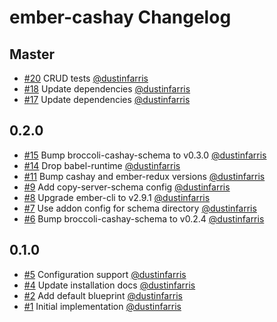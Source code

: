# ember-cashay Changelog


## Master

- [#20](https://github.com/dustinfarris/ember-cashay/pull/20)
  CRUD tests
  [@dustinfarris](https://github.com/dustinfarris)
- [#18](https://github.com/dustinfarris/ember-cashay/pull/18)
  Update dependencies
  [@dustinfarris](https://github.com/dustinfarris)
- [#17](https://github.com/dustinfarris/ember-cashay/pull/17)
  Update dependencies
  [@dustinfarris](https://github.com/dustinfarris)


## 0.2.0

- [#15](https://github.com/dustinfarris/ember-cashay/pull/15)
  Bump broccoli-cashay-schema to v0.3.0
  [@dustinfarris](https://github.com/dustinfarris)
- [#14](https://github.com/dustinfarris/ember-cashay/pull/14)
  Drop babel-runtime
  [@dustinfarris](https://github.com/dustinfarris)
- [#11](https://github.com/dustinfarris/ember-cashay/pull/11)
  Bump cashay and ember-redux versions
  [@dustinfarris](https://github.com/dustinfarris)
- [#9](https://github.com/dustinfarris/ember-cashay/pull/9)
  Add copy-server-schema config
  [@dustinfarris](https://github.com/dustinfarris)
- [#8](https://github.com/dustinfarris/ember-cashay/pull/8)
  Upgrade ember-cli to v2.9.1
  [@dustinfarris](https://github.com/dustinfarris)
- [#7](https://github.com/dustinfarris/ember-cashay/pull/7)
  Use addon config for schema directory
  [@dustinfarris](https://github.com/dustinfarris)
- [#6](https://github.com/dustinfarris/ember-cashay/pull/6)
  Bump broccoli-cashay-schema to v0.2.4
  [@dustinfarris](https://github.com/dustinfarris)


## 0.1.0

- [#5](https://github.com/dustinfarris/ember-cashay/pull/5)
  Configuration support
  [@dustinfarris](https://github.com/dustinfarris)
- [#4](https://github.com/dustinfarris/ember-cashay/pull/4)
  Update installation docs
  [@dustinfarris](https://github.com/dustinfarris)
- [#2](https://github.com/dustinfarris/ember-cashay/pull/2)
  Add default blueprint
  [@dustinfarris](https://github.com/dustinfarris)
- [#1](https://github.com/dustinfarris/ember-cashay/pull/1)
  Initial implementation
  [@dustinfarris](https://github.com/dustinfarris)
